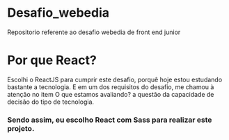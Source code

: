 # Desafio_webedia
Repositorio referente ao desafio webedia de front end junior

# Por que React?
Escolhi o ReactJS para cumprir este desafio, porquê hoje estou estudando bastante a tecnologia. E em um dos requisitos do desafio, me chamou à atenção no item O que estamos avaliando? a questão da capacidade de decisão do tipo de tecnologia.

### Sendo assim, eu escolho React com Sass para realizar este projeto.
